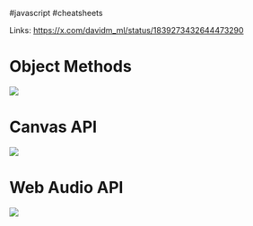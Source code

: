 #javascript #cheatsheets 

Links: https://x.com/davidm_ml/status/1839273432644473290

# Object Methods

![](https://i.imgur.com/aTvVNcF.jpeg)

# Canvas API

![](https://i.imgur.com/XOU04Hk.jpeg)

# Web Audio API

![](https://i.imgur.com/ZClMcq6.jpeg)

